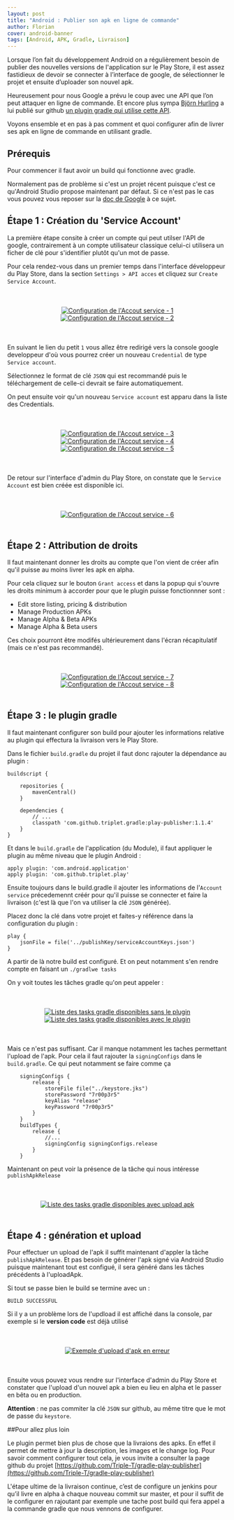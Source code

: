 ```yaml
---
layout: post
title: "Android : Publier son apk en ligne de commande"
author: Florian
cover: android-banner
tags: [Android, APK, Gradle, Livraison]
---
```


Lorsque l’on fait du développement Android on a régulièrement besoin de publier des nouvelles versions de l'application sur le Play Store, 
il est assez fastidieux de devoir se connecter à l’interface de google, de sélectionner le projet et ensuite d’uploader son nouvel apk.

Heureusement pour nous Google a prévu le coup avec une API que l’on peut attaquer en ligne de commande.
Et encore plus sympa [Björn Hurling](https://plus.google.com/+Bj%C3%B6rnHurling/posts) a lui publié sur github 
[un plugin gradle qui utilise cette API](https://github.com/Triple-T/gradle-play-publisher).

Voyons ensemble et en pas à pas comment et quoi configurer afin de livrer ses apk en ligne de commande en utilisant gradle.

<!-- break -->
  
## Prérequis

Pour commencer il faut avoir un build qui fonctionne avec gradle. 

Normalement pas de problème si c'est un projet récent puisque c'est ce qu'Android Studio propose maintenant par défaut.
Si ce n'est pas le cas vous pouvez vous reposer sur la [doc de Google](http://tools.android.com/tech-docs/new-build-system/intellij_to_gradle) à ce sujet.


## Étape 1 : Création du 'Service Account'

La première étape consite à créer un compte qui peut utilser l'API de google, contrairement à un compte utilisateur classique celui-ci utilisera un ficher de clé pour s'identifier plutôt qu'un mot de passe.

Pour cela rendez-vous dans un premier temps dans l'interface développeur du Play Store, dans la section `Settings > API acces` et cliquez sur `Create Service Account`.

<div style="text-align:center;margin:50px">
  <a href="/images/postAndroidGradle/Android_Gradle_PublishAPK_ConfigureAccount_Screen1.png" data-lightbox="group-1" title="Configuration de l'Accout service - 1" class="inlineBoxes">
    <img class="medium" src="/images/postAndroidGradle/Android_Gradle_PublishAPK_ConfigureAccount_Screen1.png" alt="Configuration de l'Accout service - 1"/>
  </a>
  <a href="/images/postAndroidGradle/Android_Gradle_PublishAPK_ConfigureAccount_Screen2.png" data-lightbox="group-1" title="Configuration de l'Accout service - 2" class="inlineBoxes">
    <img class="medium" src="/images/postAndroidGradle/Android_Gradle_PublishAPK_ConfigureAccount_Screen2.png" alt="Configuration de l'Accout service - 2"/>
  </a>
</div>

En suivant le lien du petit `1` vous allez être redirigé vers la console google developpeur d'où vous pourrez créer un nouveau `Credential`  de type `Service account`.

Sélectionnez le format de clé `JSON` qui est recommandé puis le téléchargement de celle-ci devrait se faire automatiquement.

On peut ensuite voir qu'un nouveau `Service account` est apparu dans la liste des Credentials.

<div style="text-align:center;margin:50px">
  <a href="/images/postAndroidGradle/Android_Gradle_PublishAPK_ConfigureAccount_Screen3.png" data-lightbox="group-1" title="Configuration de l'Accout service - 3" class="inlineBoxes">
    <img class="medium" src="/images/postAndroidGradle/Android_Gradle_PublishAPK_ConfigureAccount_Screen3.png" alt="Configuration de l'Accout service - 3"/>
  </a>
  <a href="/images/postAndroidGradle/Android_Gradle_PublishAPK_ConfigureAccount_Screen4.png" data-lightbox="group-1" title="Configuration de l'Accout service - 4" class="inlineBoxes">
    <img class="medium" src="/images/postAndroidGradle/Android_Gradle_PublishAPK_ConfigureAccount_Screen4.png" alt="Configuration de l'Accout service - 4"/>
  </a> 
  <a href="/images/postAndroidGradle/Android_Gradle_PublishAPK_ConfigureAccount_Screen5.png" data-lightbox="group-1" title="Configuration de l'Accout service - 5" class="inlineBoxes">
    <img class="medium" src="/images/postAndroidGradle/Android_Gradle_PublishAPK_ConfigureAccount_Screen5.png" alt="Configuration de l'Accout service - 5"/>
  </a>
</div>


De retour sur l'interface d'admin du Play Store, on constate que le `Service Account` est bien créée est disponible ici.

<div style="text-align:center;margin:50px">
  <a href="/images/postAndroidGradle/Android_Gradle_PublishAPK_ConfigureAccount_Screen6.png" data-lightbox="group-1" title="Configuration de l'Accout service - 6" class="inlineBoxes">
    <img class="medium" src="/images/postAndroidGradle/Android_Gradle_PublishAPK_ConfigureAccount_Screen6.png" alt="Configuration de l'Accout service - 6"/>
  </a>
</div>
    

## Étape 2 : Attribution de droits
Il faut maintenant donner les droits au compte que l'on vient de créer afin qu'il puisse au moins livrer les apk en alpha.

Pour cela cliquez sur le bouton `Grant access` et dans la popup qui s'ouvre les droits minimum à accorder pour que le plugin puisse fonctionnner sont : 

 * Edit store listing, pricing & distribution
 * Manage Production APKs
 * Manage Alpha & Beta APKs
 * Manage Alpha & Beta users

Ces choix pourront être modifés ultérieurement dans l'écran récapitulatif (mais ce n'est pas recommandé).

<div style="text-align:center;margin:50px">
  <a href="/images/postAndroidGradle/Android_Gradle_PublishAPK_ConfigureAccount_Screen7.png" data-lightbox="group-1" title="Configuration de l'Accout service - 7" class="inlineBoxes">
    <img class="medium" src="/images/postAndroidGradle/Android_Gradle_PublishAPK_ConfigureAccount_Screen7.png" alt="Configuration de l'Accout service - 7"/>
  </a>
  <a href="/images/postAndroidGradle/Android_Gradle_PublishAPK_ConfigureAccount_Screen8.png" data-lightbox="group-1" title="Configuration de l'Accout service - 8" class="inlineBoxes">
    <img class="medium" src="/images/postAndroidGradle/Android_Gradle_PublishAPK_ConfigureAccount_Screen8.png" alt="Configuration de l'Accout service - 8"/>
  </a>
</div>

## Étape 3 : le plugin gradle
Il faut maintenant configurer son build pour ajouter les informations relative au plugin qui effectura la livraison vers le Play Store.

Dans le fichier `build.gradle` du projet il faut donc rajouter la dépendance au plugin :


    buildscript {
    
        repositories {
            mavenCentral()
        }
    
        dependencies {
            // ...
            classpath 'com.github.triplet.gradle:play-publisher:1.1.4'
        }
    }


Et dans le `build.gradle` de l'application (du Module), il faut appliquer le plugin au même niveau que le plugin Android :

    apply plugin: 'com.android.application'
    apply plugin: 'com.github.triplet.play'

Ensuite toujours dans le build.gradle il ajouter les informations de l'`Account service` précedemennt créér pour qu'il puisse se connecter et faire la livraison 
(c'est là que l'on va utiliser la clé `JSON` générée).

Placez donc la clé dans votre projet et faites-y référence dans la configuration du plugin :

    play {
        jsonFile = file('../publishKey/serviceAccountKeys.json')
    }


A partir de là notre build est configuré. Et on peut notamment s'en rendre compte en faisant un `./gradlwe tasks` 

On y voit toutes les tâches gradle qu'on peut appeler : 

<div style="text-align:center;margin:50px">
  <a href="/images/postAndroidGradle/Android_Gradle_PublishAPK_Gradlew_tasks_config_before.png" data-lightbox="group-1" title="Liste des tasks gradle disponibles sans le plugin" class="inlineBoxes">
    <img class="medium" src="/images/postAndroidGradle/Android_Gradle_PublishAPK_Gradlew_tasks_config_before.png" alt="Liste des tasks gradle disponibles sans le plugin"/>
  </a>
  <a href="/images/postAndroidGradle/Android_Gradle_PublishAPK_Gradlew_tasks_config_after.png" data-lightbox="group-1" title="Liste des tasks gradle disponibles avec le plugin" class="inlineBoxes">
    <img class="medium" src="/images/postAndroidGradle/Android_Gradle_PublishAPK_Gradlew_tasks_config_after.png" alt="Liste des tasks gradle disponibles avec le plugin"/>
  </a>
</div>

Mais ce n'est pas suffisant. Car il manque notamment les taches permettant l'upload de l'apk. Pour cela il faut rajouter la `signingConfigs` dans le `build.gradle`.
Ce qui peut notamment se faire comme ça

        signingConfigs {
            release {
                storeFile file("../keystore.jks")
                storePassword "7r00p3r5"
                keyAlias "release"
                keyPassword "7r00p3r5"
            }
        }
        buildTypes {
            release {
                //...
                signingConfig signingConfigs.release
            }
        }
        
        
Maintenant on peut voir la présence de la tâche qui nous intéresse `publishApkRelease`

<div style="text-align:center;margin:50px">
  <a href="/images/postAndroidGradle/Android_Gradle_PublishAPK_Gradlew_tasks_config_complete.png" data-lightbox="group-1" title="Liste des tasks gradle disponibles avec upload apk" class="inlineBoxes">
    <img class="medium" src="/images/postAndroidGradle/Android_Gradle_PublishAPK_Gradlew_tasks_config_complete.png" alt="Liste des tasks gradle disponibles avec upload apk"/>
  </a>
</div>        

## Étape 4 : génération et upload

Pour effectuer un upload de l'apk il suffit maintenant d'appler la tâche `publishApkRelease`. Et pas besoin de générer l'apk signé via Android Studio puisque maintenant tout est configué, il sera généré dans les tâches précédents à l'uploadApk.

Si tout se passe bien le build se termine avec un : 
    
    BUILD SUCCESSFUL

Si il y a un problème lors de l'updload il est affiché dans la console, par exemple si le __version code__ est déjà utilisé 

<div style="text-align:center;margin:50px">
  <a href="/images/postAndroidGradle/Android_Gradle_PublishAPK_Gradlew_upload_ko.png" data-lightbox="group-1" title="Exemple d'upload d'apk en erreur" class="inlineBoxes">
    <img class="medium" src="/images/postAndroidGradle/Android_Gradle_PublishAPK_Gradlew_upload_ko.png" alt="Exemple d'upload d'apk en erreur"/>
  </a>
</div>    


Ensuite vous pouvez vous rendre sur l'interface d'admin du Play Store et constater que l'upload d'un nouvel apk a bien eu lieu en alpha et le passer en bêta ou en production.


__Attention__ : ne pas commiter la clé `JSON` sur github, au même titre que le mot de passe du `keystore`.


##Pour allez plus loin 

Le plugin permet bien plus de chose que la livraions des apks. En effet il permet de mettre à jour la description, les images et le change log.
Pour savoir comment configurer tout cela, je vous invite a consulter la page github du projet [https://github.com/Triple-T/gradle-play-publisher](https://github.com/Triple-T/gradle-play-publisher)

L'étape ultime de la livraison continue, c’est de configure un jenkins pour qu’il livre en alpha à chaque nouveau commit sur master, et pour il suffit de le configurer en rajoutant par exemple une tache post build qui fera appel a la commande gradle que nous vennons de configurer.

